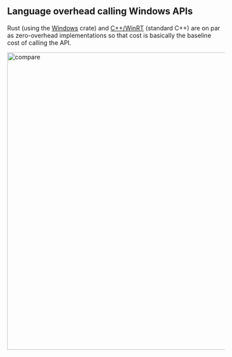## Language overhead calling Windows APIs

Rust (using the [Windows](https://github.com/microsoft/windows-rs) crate) and [C++/WinRT](https://github.com/microsoft/cppwinrt) (standard C++) are on par as zero-overhead implementations so that cost is basically the baseline cost of calling the API.  

<img width="689" alt="compare" src="https://user-images.githubusercontent.com/9845234/135682698-e2bd95d2-cd7f-4256-b814-e7687cc5f99c.png">
